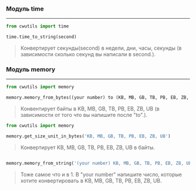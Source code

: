 ### Модуль time
*** 
```python
from cwutils import time

time.time_to_string(second)
```
> Конвертирует секунды(second) в недели, дни, часы, секунды (в зависимости сколько секунд вы написали в second.).

### Модуль memory
***
```python
from cwutils import memory

memory.memory_from_bytes((your number) to (KB, MB, GB, TB, PB, EB, ZB, UB)
```
> Конвентирует байты в KB, MB, GB, TB, PB, EB, ZB, UB (в зависимости от того что вы напишите после "to".).
```python
from cwutils import memory

memory.get_size_unit_in_bytes('KB, MB, GB, TB, PB, EB, ZB, UB')
```
> Конвертирует KB, MB, GB, TB, PB, EB, ZB, UB в байты. 
```python from cwutils import memory

memory.memory_from_string('(your number) KB, MB, GB, TB, PB, EB, ZB, UB')
```
> Тоже самое что и в 1. В "your number" напишите число, которые хотите конвертировать в KB, MB, GB, TB, PB, EB, ZB, UB.
